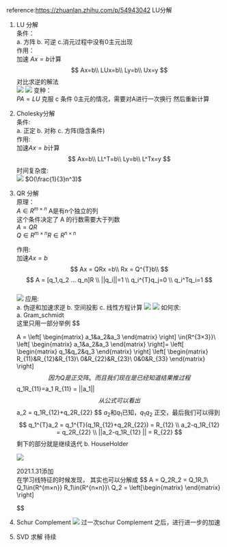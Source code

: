 <!--
 * @Author: Liu Weilong
 * @Date: 2021-01-25 13:19:02
 * @LastEditors: Liu Weilong 
 * @LastEditTime: 2021-01-31 11:30:22
 * @FilePath: /3rd-test-learning/30. supplement_material/solution_of_linear_equation/doc.md
 * @Description: 
-->
reference:https://zhuanlan.zhihu.com/p/54943042 LU分解<br>

1. LU 分解<br>
   条件：<br>
   a. 方阵 b. 可逆 c.消元过程中没有0主元出现<br>
   作用：<br>
   加速 $Ax=b$计算<br>
   $$
    Ax=b\\
    LUx=b\\
    Ly=b\\
    Ux=y
   $$
   对比求逆的解法<br>
   ![](./picture/9.png)
   ![](./picture/10.png)
   变种：<br>
   $PA = LU$ 克服 c  条件 0主元的情况，需要对A进行一次换行 然后重新计算<br>
   
2. Cholesky分解<br>
   条件:<br>
   a. 正定 b. 对称 c. 方阵(隐含条件)<br>
   作用:<br>
   加速$Ax=b$计算<br>
   $$
   Ax=b\\
   LL^T=b\\
   Ly=b\\
   L^Tx=y
   $$
   时间复杂度:<br>
   ![](./picture/3.png)
   $O(\frac{1}{3}n^3)$


3. QR 分解<br>
   原理：<br>
   $A\in{R^{m×n}}$ A是有n个独立的列<br>
   这个条件决定了 A 的行数需要大于列数<br>
   $A = QR$\
   $Q\in{R^{m×n}} R\in{R^{n×n}}$

   
   作用:<br>
   加速$Ax=b$
   $$
   Ax = QRx =b\\
   Rx = Q^{T}b\\
   $$
   $$
   A = [q_1,q_2 ... q_n]R
   \\ ||q_i||=1
   \\ q_i^{T}q_j=0
   \\ q_i^Tq_i=1
   $$  
   ![](./picture/4.png)
   应用:<br>
   a. 伪逆和加速求逆<T>
   b. 空间投影<T>
   c. 线性方程计算<T>
   ![](./picture/5.png)
   ![](./picture/7.png)
   如何求:<br>
   a. Gram_schmidt<br>
   这里只用一部分举例
   $$

   A =    \left[
      \begin{matrix}
      a_1&a_2&a_3
      \end{matrix}
      \right] \in{R^{3×3}}\\
   \left[
      \begin{matrix}
      a_1&a_2&a_3
      \end{matrix}
      \right]=
   \left[
     \begin{matrix}
      q_1&q_2&q_3
      \end{matrix}
   \right]
      \left[
     \begin{matrix}
      R_{11}&R_{12}&R_{13}\\
      0&R_{22}&R_{23}\\
      0&0&R_{33}
      \end{matrix}
   \right]
   $$
   因为Q是正交阵。而且我们现在是已经知道结果推过程
   $$
   q_1R_{11}=a_1
   R_{11} = ||a_1||
   $$
   从公式可以看出
   $$
   a_2 = q_1R_{12}+q_2R_{22}
   $$
   $a_2$和$q_1$已知，$q_1$$q_2$ 正交，最后我们可以得到
   $$
      q_1^{T}a_2 = q_1^{T}(q_1R_{12}+q_2R_{22}) = R_{12}
      \\
      a_2-q_1R_{12} = q_2R_{22}
      \\
      ||a_2-q_1R_{12} || = R_{22}
   $$ 
   剩下的部分就是继续迭代
   b. HouseHolder

   ![](./picture/8.png)
   
   2021.1.31添加<br>
   在学习线特征的时候发现，
   其实也可以分解成
   $$
      A = Q_2R_2 = Q_1R_1\\
      Q_1\in{R^{m×n}} R_1\in{R^{n×n}}\\
      Q_2 = \left[\begin{matrix}
      \end{matrix}
      \right]

   $$
   

4. Schur Complement
   ![](./picture/6.png)
   过一次schur Complement 之后，进行进一步的加速
   
5. SVD 求解
   待续
















   
   